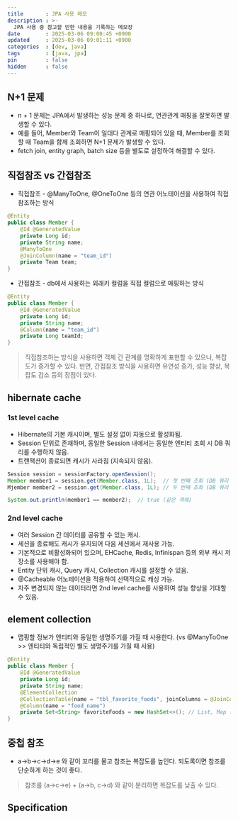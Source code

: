 ```yaml
---
title       : JPA 사용 메모
description : >-
  JPA 사용 중 참고할 만한 내용을 기록하는 메모장
date        : 2025-03-06 09:00:45 +0900
updated     : 2025-03-06 09:01:11 +0900
categories  : [dev, java]
tags        : [java, jpa]
pin         : false
hidden      : false
---
```


## N+1 문제
- n + 1 문제는 JPA에서 발생하는 성능 문제 중 하나로, 연관관계 매핑을 잘못하면 발생할 수 있다.
- 예를 들어, Member와 Team이 일대다 관계로 매핑되어 있을 때, Member를 조회할 때 Team을 함께 조회하면 N+1 문제가 발생할 수 있다.
- fetch join, entity graph, batch size 등을 별도로 설정하여 해결할 수 있다.

## 직접참조 vs 간접참조
- 직접참조 - @ManyToOne, @OneToOne 등의 연관 어노테이션을 사용하여 직접 참조하는 방식
```java
@Entity
public class Member {
    @Id @GeneratedValue
    private Long id;
    private String name;
    @ManyToOne
    @JoinColumn(name = "team_id")
    private Team team;
}
```

- 간접참조 - db에서 사용하는 외래키 컬럼을 직접 컬럼으로 매핑하는 방식
```java
@Entity
public class Member {
    @Id @GeneratedValue
    private Long id;
    private String name;
    @Column(name = "team_id")
    private Long teamId;
}
```
> 직접참조하는 방식을 사용하면 객체 간 관계를 명확하게 표현할 수 있으나, 복잡도가 증가할 수 있다. 반면, 간접참조 방식을 사용하면 유연성 증가, 성능 향상, 복잡도 감소 등의 장점이 있다.

## hibernate cache
### 1st level cache
- Hibernate의 기본 캐시이며, 별도 설정 없이 자동으로 활성화됨.
- Session 단위로 존재하며, 동일한 Session 내에서는 동일한 엔티티 조회 시 DB 쿼리를 수행하지 않음.
- 트랜잭션이 종료되면 캐시가 사라짐 (지속되지 않음).

```java
Session session = sessionFactory.openSession();
Member member1 = session.get(Member.class, 1L);  // 첫 번째 조회 (DB 쿼리 발생)
Mjember member2 = session.get(Member.class, 1L); // 두 번째 조회 (DB 쿼리 발생 X, 캐시에서 가져옴)

System.out.println(member1 == member2);  // true (같은 객체)
```

### 2nd level cache
- 여러 Session 간 데이터를 공유할 수 있는 캐시.
- 세션을 종료해도 캐시가 유지되어 다음 세션에서 재사용 가능.
- 기본적으로 비활성화되어 있으며, EHCache, Redis, Infinispan 등의 외부 캐시 저장소를 사용해야 함.
- Entity 단위 캐시, Query 캐시, Collection 캐시를 설정할 수 있음.
- @Cacheable 어노테이션을 적용하여 선택적으로 캐싱 가능.
- 자주 변경되지 않는 데이터라면 2nd level cache를 사용하여 성능 향상을 기대할 수 있음.

## element collection
- 맵핑할 정보가 엔티티와 동일한 생명주기를 가질 때 사용한다.  (vs @ManyToOne >> 엔티티와 독립적인 별도 생명주기를 가질 때 사용)
```java
@Entity
public class Member {
    @Id @GeneratedValue
    private Long id;
    private String name;
    @ElementCollection
    @CollectionTable(name = "tbl_favorite_foods", joinColumns = @JoinColumn(name = "member_id"))
    @Column(name = "food_name")
    private Set<String> favoriteFoods = new HashSet<>(); // List, Map 등도 사용 가능
}
```

## 중첩 참조
- a->b->c->d->e 와 같이 꼬리를 물고 참조는 복잡도를 높인다. 되도록이면 참조를 단순하게 하는 것이 좋다.
>  참조를 (a->c->e) + (a->b, c->d) 와 같이 분리하면 복잡도를 낮출 수 있다.

## Specification

